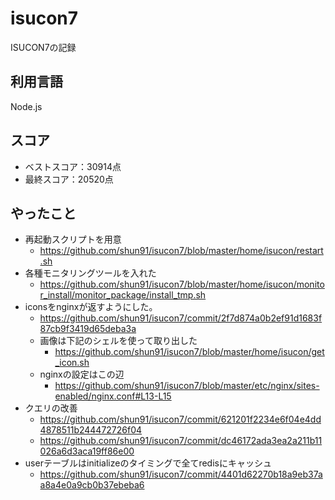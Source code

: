 # isucon7

ISUCON7の記録

## 利用言語

Node.js

## スコア

- ベストスコア：30914点
- 最終スコア：20520点

## やったこと

- 再起動スクリプトを用意
  - https://github.com/shun91/isucon7/blob/master/home/isucon/restart.sh
- 各種モニタリングツールを入れた
  - https://github.com/shun91/isucon7/blob/master/home/isucon/monitor_install/monitor_package/install_tmp.sh
- iconsをnginxが返すようにした。
  - https://github.com/shun91/isucon7/commit/2f7d874a0b2ef91d1683f87cb9f3419d65deba3a
  - 画像は下記のシェルを使って取り出した
    - https://github.com/shun91/isucon7/blob/master/home/isucon/get_icon.sh
  - nginxの設定はこの辺
    - https://github.com/shun91/isucon7/blob/master/etc/nginx/sites-enabled/nginx.conf#L13-L15
- クエリの改善
  - https://github.com/shun91/isucon7/commit/621201f2234e6f04e4dd4878511b244472726f04
  - https://github.com/shun91/isucon7/commit/dc46172ada3ea2a211b11026a6d3aca19ff86e00
- userテーブルはinitializeのタイミングで全てredisにキャッシュ
  - https://github.com/shun91/isucon7/commit/4401d62270b18a9eb37aa8a4e0a9cb0b37ebeba6